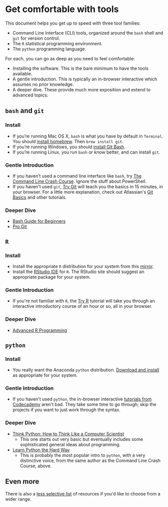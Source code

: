 # Get comfortable with tools


This document helps you get up to speed with three tool families:

 * Command Line Interface (CLI) tools, organized around the `bash` shell and `git` for version control.
 * The `R` statistical programming environment.
 * The `python` programming language.

For each, you can go as deep as you need to feel comfortable:

 * Installing the software. This is the bare minimum to have the tools available.
 * A gentle introduction. This is typically an in-browser interactive which assumes no prior knowledge.
 * A deeper dive. These provide much more exposition and extend to advanced topics.


## `bash` and `git`

### Install

 * If you’re running Mac OS X, `bash` is what you have by default in `Terminal`. You should [install homebrew](http://brew.sh/#install). Then `brew install git`.
 * If you’re running Windows, you should [install Git Bash](http://openhatch.org/missions/windows-setup/install-git-bash).
 * If you’re running Linux, you run `bash` or know better, and can install `git`.

### Gentle Introduction

 * If you haven’t used a command line interface like `bash`, try [The Command Line Crash Course](http://cli.learncodethehardway.org/book/). Ignore the stuff about PowerShell.
 * If you haven't used `git`, [Try Git](http://try.github.io/) will teach you the basics in 15 minutes, in your browser. For a little more explanation, check out Atlassian's [Git Basics](https://www.atlassian.com/git/tutorial/git-basics) and other tutorials.

### Deeper Dive

 * [Bash Guide for Beginners](http://writers.fultus.com/garrels/ebooks/Machtelt_Garrels_Bash_Guide_for_Beginners_2nd_Ed.pdf)
 * [Pro Git](http://git-scm.com/book)


## `R`

### Install

 * Install the appropriate `R` distribution for your system from this [mirror](http://watson.nci.nih.gov/cran_mirror/).
 * Install the [RStudio IDE](http://www.rstudio.com/ide/download/desktop) for `R`. The RStudio site should suggest an appropriate package for your system.

### Gentle Introduction

 * If you're not familiar with `R`, the [Try R](http://tryr.codeschool.com/) tutorial will take you through an interactive introductory course of an hour or so, all in your browser.

### Deeper Dive

* [Advanced R Programming](http://adv-r.had.co.nz/)


## `python`

### Install

 * You really want the Anaconda `python` distribution. [Download and install](http://continuum.io/downloads) as appropriate for your system.

### Gentle Introduction

 * If you haven't used `python`, the in-browser interactive [tutorials from Codecademy](http://www.codecademy.com/tracks/python) aren't bad. They take some time to go through; skip the projects if you want to just work through the syntax.

### Deeper Dive

 * [Think Python: How to Think Like a Computer Scientist](http://www.greenteapress.com/thinkpython/thinkpython.pdf)
     * This one starts out very basic but eventually includes some sophisticated general ideas about programming.
 * [Learn Python the Hard Way](http://learnpythonthehardway.org/book/)
     * This is probably the most popular intro to `python`, with a very distinctive voice, from the same author as the Command Line Crash Course, above.


## Even more

There is also a [less selective list](yet_more_tools.md) of resources if you'd like to choose from a wider range.
